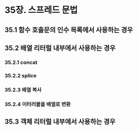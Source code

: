 # 35장. 스프레드 문법
## 35.1 함수 호출문의 인수 목록에서 사용하는 경우
## 35.2 배열 리터럴 내부에서 사용하는 경우
### 35.2.1 concat
### 35.2.2 splice
### 35.2.3 배열 복사
### 35.2.4 이터러블을 배열로 변환
## 35.3 객체 리터럴 내부에서 사용하는 경우